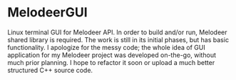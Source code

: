 # MelodeerGUI
Linux terminal GUI for Melodeer API. In order to build and/or run, Melodeer shared library is required. The work is still in its initial phases, but has basic functionality. I apologize for the messy code; the whole idea of GUI application for my Melodeer project was developed on-the-go, without much prior planning. I hope to refactor it soon or upload a much better structured C++ source code.

